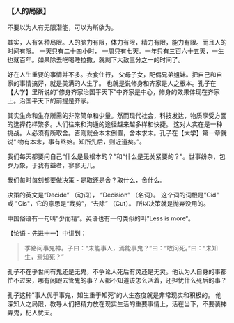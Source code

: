 ### 【人的局限】

不要以为人有无限潜能，可以为所欲为。

其实，人有各种局限。人的脑力有限，体力有限，精力有限，能力有限。而且人的时间有限。
一天只有二十四小时， 一周只有七天。一年只有三百六十五天，一生也就百年。如果除去吃喝睡拉撒，就剩下大致三分之一的时间了。

好在人生重要的事情并不多。衣食住行， 父母子女，配偶兄弟姐妹。把自己和自家的事情搞好，就是美满的人生了。
也就是说修身和齐家是人之根本。孔子在【大学】里所说的“修身齐家治国平天下”中齐家是中心，修身的效果体现在齐家上。治国平天下的前提是齐家。

其实生命和生存所需的非常简单和少量。然而现代社会，科技发达，物质享受方面的选择花样繁多。人们往来和沟通的途径越来越多样和快捷。
这对人实在是一种挑战。人必须有所取舍。否则就会本末倒置，舍本求末。孔子在【大学】第一章就说“ 物有本末，事有终始。知所先后，则近道矣。”。

我们每天都要问自己“什么是最根本的？”和“什么是无关紧要的？”。世事纷杂，包罗万象，于我有益者，寥寥无几。

我们每时每刻都要做决策 - 是取还是舍？取什么，舍什么。 

决策的英文是“Decide” （动词）， “Decision” （名词）。 这个词的词根是”Cid" 或 "Cis"，它的意思是“裁剪”，“去除” （Cut）。 所以决策就是抛弃没用的。

中国俗语有一句叫”少而精“。英语也有一句类似的叫”Less is more“。

【论语 - 先进十一】中讲到：

> 季路问事鬼神。子曰：“未能事人，焉能事鬼？”曰：“敢问死。”曰：“未知生，焉知死？”  

孔子不在乎世间有鬼还是无鬼，不争论人死后有灵还是无灵。他认为人自身的事都忙不过来，哪有闲暇去管鬼的事？人都不知道该怎么活着，还担忧什么死后的事？ 

孔子这种”事人优于事鬼，知生重于知死“的人生态度就是非常现实和积极的。 他深知人之局限，教导人们把精力放在现实生活的重要事情上，活在当下，不要装神弄鬼，杞人忧天。 
